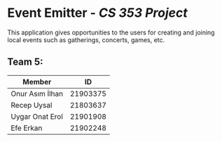 # Event Emitter - *CS 353 Project*

This application gives opportunities to the users for creating and joining local events such as gatherings, concerts, games, etc.

## Team 5:

| Member             | ID       |
| ------------------ | -------- |
| Onur Asım İlhan    | 21903375 |
| Recep Uysal        | 21803637 |
| Uygar Onat Erol    | 21901908 |
| Efe Erkan          | 21902248 |
